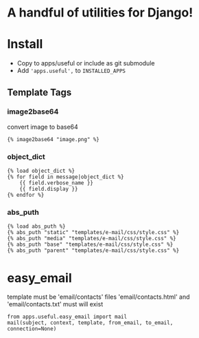 # A handful of utilities for Django!

# Install
* Copy to apps/useful or include as git submodule
* Add ```'apps.useful',``` to ```INSTALLED_APPS ```

## Template Tags
### image2base64
convert image to base64
```
{% image2base64 "image.png" %}
```

### object_dict
```
{% load object_dict %}
{% for field in message|object_dict %}
	{{ field.verbose_name }}
	{{ field.display }}
{% endfor %}
```

### abs_puth
```
{% load abs_puth %}
{% abs_puth "static" "templates/e-mail/css/style.css" %}
{% abs_puth "media" "templates/e-mail/css/style.css" %}
{% abs_puth "base" "templates/e-mail/css/style.css" %}
{% abs_puth "parent" "templates/e-mail/css/style.css" %}
```

# easy_email
template must be 'email/contacts'
files 'email/contacts.html' and 'email/contacts.txt'
must will exist
```
from apps.useful.easy_email import mail
mail(subject, context, template, from_email, to_email, connection=None)
```